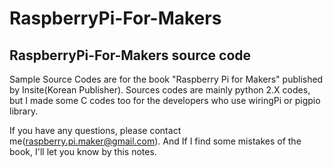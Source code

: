 # RaspberryPi-For-Makers

RaspberryPi-For-Makers source code
----------------------------------

Sample Source Codes are for the book "Raspberry Pi for Makers" published by Insite(Korean Publisher).
Sources codes are mainly python 2.X codes, but I made some C codes too for the developers who use wiringPi or pigpio library.

If you have any questions, please contact me(raspberry.pi.maker@gmail.com).
And If I find some mistakes of the book, I'll let you know by this notes.

